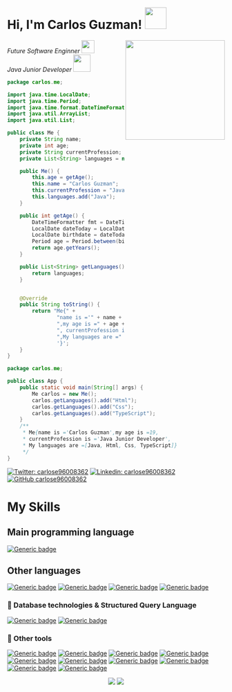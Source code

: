 <h1> Hi, I'm Carlos Guzman!  <img src="https://media.giphy.com/media/ZVik7pBtu9dNS/giphy.gif" width="50"> </h1>

<img src="https://media.giphy.com/media/QTfX9Ejfra3ZmNxh6B/giphy.gif" width="230" align="right">

<p>
  <em> Future Software Enginner <img src="https://media.giphy.com/media/Me15eWDZ5AAeKH7TUm/giphy.gif" width="30">
  </br>
  Java Junior Developer <img src="https://media.giphy.com/media/WUlplcMpOCEmTGBtBW/giphy.gif" width="40"> 
  </em>
</p>

```java
package carlos.me;

import java.time.LocalDate;
import java.time.Period;
import java.time.format.DateTimeFormatter;
import java.util.ArrayList;
import java.util.List;

public class Me {
    private String name;
    private int age;
    private String currentProfession;
    private List<String> languages = new ArrayList<String>();

    public Me() {
        this.age = getAge();
        this.name = "Carlos Guzman";
        this.currentProfession = "Java Junior Developer";
        this.languages.add("Java");
    }

    public int getAge() {
        DateTimeFormatter fmt = DateTimeFormatter.ofPattern("dd/MM/yyyy");
        LocalDate dateToday = LocalDate.now();
        LocalDate birthdate = dateToday.parse("02/05/2001", fmt);
        Period age = Period.between(birthdate, dateToday);
        return age.getYears();
    }

    public List<String> getLanguages() {
        return languages;
    }


    @Override
    public String toString() {
        return "Me{" +
                "name is ='" + name + '\'' +
                ",my age is =" + age +
                ", currentProfession is ='" + currentProfession + '\'' +
                ",My languages are =" + languages +
                '}';
    }
}
```

```java
package carlos.me;

public class App {
    public static void main(String[] args) {
        Me carlos = new Me();
        carlos.getLanguages().add("Html");
        carlos.getLanguages().add("Css");
        carlos.getLanguages().add("TypeScript");
    }
    /**
     * Me{name is ='Carlos Guzman',my age is =19, 
     * currentProfession is ='Java Junior Developer',
     * My languages are =[Java, Html, Css, TypeScript]}
     */
}    
```

[![Twitter: carlose96008362](https://img.shields.io/twitter/follow/carlose96008362?style=social)](https://twitter.com/carlose96008362)
[![Linkedin: carlose96008362](https://img.shields.io/badge/-carlos-blue?style=flat-square&logo=Linkedin&logoColor=white&link=https://www.linkedin.com/in/carlos-esteban-guzman-baquero-012606199/)](https://www.linkedin.com/in/carlos-esteban-guzman-baquero-012606199/)
[![GitHub carlose96008362](https://img.shields.io/github/followers/ceguzman?label=follow&style=social)](https://github.com/ceguzman)

# My Skills

## Main programming language

[![Generic badge](https://img.shields.io/badge/Java-✓-brightgreen.svg?style=flat&logo=java&labelColor=black)](https://sdkman.io/)

## Other languages
[![Generic badge](https://img.shields.io/badge/HTML5-✓-brightgreen.svg?style=flat&logo=html5&labelColor=black)](https://developer.mozilla.org/es/docs/Web/HTML)
[![Generic badge](https://img.shields.io/badge/CSS-✓-brightgreen.svg?style=flat&logo=css3&labelColor=orange)](https://developer.mozilla.org/es/docs/Web/CSS)
[![Generic badge](https://img.shields.io/badge/JavaScript-✓-brightgreen.svg?style=flat&logo=javascript&labelColor=black)](https://javascript.info/)
[![Generic badge](https://img.shields.io/badge/TypeScript-✓-brightgreen.svg?style=flat&logo=typescript&labelColor=blue)](https://www.typescriptlang.org/docs/home.html)

### :minidisc: Database technologies & Structured Query Language
[![Generic badge](https://img.shields.io/badge/MySQL-✓-brightgreen.svg?style=flat&labelColor=black&logo=mysql)](https://www.mysql.com/)
[![Generic badge](https://img.shields.io/badge/Postgres-✓-brightgreen.svg?style=flat&labelColor=blue&logo=postgresql)](https://www.postgresql.org/)

### :pushpin: Other tools

[![Generic badge](https://img.shields.io/badge/GIT-✓-brightgreen.svg?style=flat&logo=git&labelColor=blue)](https://git-scm.com/)
[![Generic badge](https://img.shields.io/badge/Gitkraken-✓-brightgreen.svg?style=flat&logo=gitkraken&labelColor=black)](https://www.gitkraken.com/)
[![Generic badge](https://img.shields.io/badge/AWS-✓-brightgreen.svg?style=flat&logo=amazon-aws&labelColor=black)](https://aws.amazon.com/es/)
[![Generic badge](https://img.shields.io/badge/Windows-✓-brightgreen.svg?style=flat&logo=windows&labelColor=blue)](https://www.microsoft.com/es-co/windows)
[![Generic badge](https://img.shields.io/badge/Bash-✓-brightgreen.svg?style=flat&logo=gnu-bash&labelColor=black)](https://www.gnu.org/software/bash/manual/bash.html)
[![Generic badge](https://img.shields.io/badge/Eclipse-✓-brightgreen.svg?style=flat&logo=eclipse&labelColor=black)](https://www.eclipse.org/)
[![Generic badge](https://img.shields.io/badge/Vscode-✓-brightgreen.svg?style=flat&logo=visual-studio-code&labelColor=blue)](https://code.visualstudio.com/)
[![Generic badge](https://img.shields.io/badge/NetBeans-✓-brightgreen.svg?style=flat&logo=apache-netbeans-ide&labelColor=black)](https://netbeans.org/)
[![Generic badge](https://img.shields.io/badge/IntelliJ-✓-brightgreen.svg?style=flat&logo=intellij-idea&labelColor=red)](https://www.jetbrains.com/es-es/idea/)
[![Generic badge](https://img.shields.io/badge/WebStorm-✓-brightgreen.svg?style=flat&logo=webstorm&labelColor=orange)](https://www.jetbrains.com/es-es/webstorm/)

<p align = "center">
<img src="https://github-readme-stats-git-master.zephirorb.vercel.app/api?username=ceguzman&show_icons=true&theme=dracula&count_private=true&hide_title=false&hide=stars&line_height=29"/>

<img src="https://github-readme-stats-git-master.zephirorb.vercel.app/api/top-langs/?username=ceguzman&layout=compact&theme=dracula&card_width=250&hide=PureBasic,Ruby,TSQL,Papyrus,PLpgSQL&hide_title=false"/>
</p>
  


